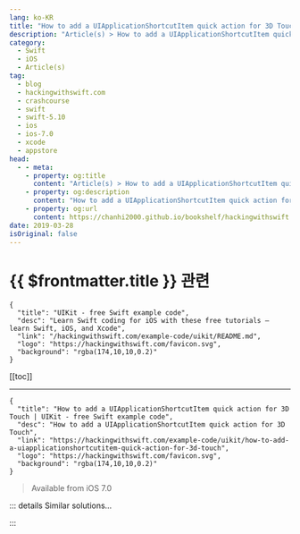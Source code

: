 ```yaml
---
lang: ko-KR
title: "How to add a UIApplicationShortcutItem quick action for 3D Touch"
description: "Article(s) > How to add a UIApplicationShortcutItem quick action for 3D Touch"
category:
  - Swift
  - iOS
  - Article(s)
tag: 
  - blog
  - hackingwithswift.com
  - crashcourse
  - swift
  - swift-5.10
  - ios
  - ios-7.0
  - xcode
  - appstore
head:
  - - meta:
    - property: og:title
      content: "Article(s) > How to add a UIApplicationShortcutItem quick action for 3D Touch"
    - property: og:description
      content: "How to add a UIApplicationShortcutItem quick action for 3D Touch"
    - property: og:url
      content: https://chanhi2000.github.io/bookshelf/hackingwithswift.com/example-code/uikit/how-to-add-a-uiapplicationshortcutitem-quick-action-for-3d-touch.html
date: 2019-03-28
isOriginal: false
---
```


# {{ $frontmatter.title }} 관련

```component VPCard
{
  "title": "UIKit - free Swift example code",
  "desc": "Learn Swift coding for iOS with these free tutorials – learn Swift, iOS, and Xcode",
  "link": "/hackingwithswift.com/example-code/uikit/README.md",
  "logo": "https://hackingwithswift.com/favicon.svg",
  "background": "rgba(174,10,10,0.2)"
}
```

[[toc]]

---

```component VPCard
{
  "title": "How to add a UIApplicationShortcutItem quick action for 3D Touch | UIKit - free Swift example code",
  "desc": "How to add a UIApplicationShortcutItem quick action for 3D Touch",
  "link": "https://hackingwithswift.com/example-code/uikit/how-to-add-a-uiapplicationshortcutitem-quick-action-for-3d-touch",
  "logo": "https://hackingwithswift.com/favicon.svg",
  "background": "rgba(174,10,10,0.2)"
}
```

> Available from iOS 7.0

<!-- TODO: 작성 -->

<!--
There are two ways to add a shortcut item for 3D Touch: you can register a list of static items that always get shown, or you can create a dynamic list in code based on user information.

Let's start by tackling static lists. Open your Info.plist file, and add a new key called `UIApplicationShortcutItems`, then set it to be an Array. Add one new item in there, which will get the name "Item 0", and set its data type to be Dictionary. Finally, add these three keys to that dictionary, all using the String data type:

- Key name: `UIApplicationShortcutItemIconType`, value: `UIApplicationShortcutIconTypeAdd`.
<li>Key name: `UIApplicationShortcutItemTitle`, value: `Add User`.
<li>Key name: `UIApplicationShortcutItemType`, value: `com.yoursite.yourapp.adduser`.

You need all three of those keys, but you will want to change the values to whatever fits your needs.

The first one should be one of the built-in icon types, such as `UIApplicationShortcutIconTypeCompose`, `UIApplicationShortcutIconTypePlay`, `UIApplicationShortcutIconTypeSearch`, `UIApplicationShortcutIconTypeLove`, `UIApplicationShortcutIconTypeShare`, or `UIApplicationShortcutIconTypeAlarm`.

The second key should be the text string to show next to the shortcut icon. I've used "Add User" above, but you might want "Start Game", "Favorites", "New Message", and so on.

The third key should be a unique identifier, which is usually specified as your app's bundle ID followed by a new string. This is what identifies the command relative to other shortcuts you might add.

The shortcut item type is used when your app is launched using a shortcut menu item. The `launchOptions` dictionary of `didFinishLaunchingWithOptions` will have a key set called `UIApplication.LaunchOptionsKey.shortcutItem`, which you can check to see what shortcut was triggered.

The code below – placed into your app delegate – will catch the shortcut we just created, although you should change the type string to match whatever you're using:

```swift
func application(_ application: UIApplication, didFinishLaunchingWithOptions launchOptions: [UIApplication.LaunchOptionsKey: Any]?) -> Bool {
    if let shortcutItem = launchOptions?[UIApplication.LaunchOptionsKey.shortcutItem] as? UIApplicationShortcutItem {
        if shortcutItem.type == "com.yoursite.yourapp.adduser" {
            // shortcut was triggered!
        }
    }

    return true
}
```

If you want to create *dynamic* quick actions – which can live alongside static actions if you want - you need to create instances of `UIApplicationShortcutIcon` and `UIApplicationShortcutItem`, then assign to your application's `shortcutItems` property like this:

```swift
let icon = UIApplicationShortcutIcon(type: .add)
let item = UIApplicationShortcutItem(type: "com.yoursite.yourapp.adduser", localizedTitle: "Add User", localizedSubtitle: "Meet someone new", icon: icon, userInfo: nil)
UIApplication.shared.shortcutItems = [item]
```

If your shortcut item should provide some sort of identifying information – perhaps it's the name of the most recently used contact – then you should place that into the `userInfo` dictionary. This will then be provided back to you when the application gets launched, and you can respond appropriately.

-->

::: details Similar solutions…

<!--
/example-code/uikit/how-to-measure-touch-strength-using-3d-touch">How to measure touch strength using 3D Touch 
/quick-start/swiftui/how-to-add-custom-swipe-action-buttons-to-a-list-row">How to add custom swipe action buttons to a List row 
/example-code/system/how-to-use-touch-id-to-authenticate-users-by-fingerprint">How to use Touch ID to authenticate users by fingerprint 
/example-code/uikit/how-to-find-a-touchs-location-in-a-view-with-locationin">How to find a touch's location in a view with location(in:) 
/example-code/games/how-to-find-a-touchs-location-in-a-node-using-locationin">How to find a touch's location in a node using location(in:)</a>
-->

:::

